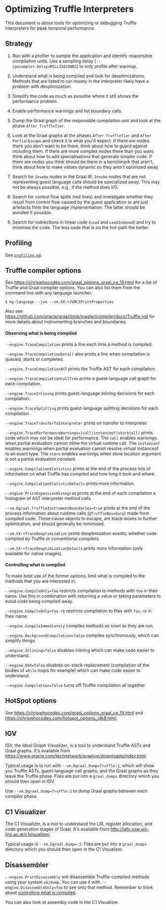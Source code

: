 # Optimizing Truffle Interpreters

This document is about tools for optimizing or debugging Truffle interpreters
for peak temporal performance.

## Strategy

1. Run with a profiler to sample the application and identify responsible compilation units. Use a sampling delay (`--cpusampler.Delay=MILLISECONDS`) to only profile after warmup.

2. Understand what is being compiled and look for deoptimizations. Methods that are listed to run mostly in the interpreter likely have a problem with deoptimization.

3. Simplify the code as much as possible where it still shows the performance problem.

4. Enable performance warnings and list boundary calls.

4. Dump the Graal graph of the responsible compilation unit and look at the phase `After TruffleTier`.
4. Look at the Graal graphs at the phases `After TruffleTier` and `After PartialEscape` and check it is what you'd expect.
   If there are nodes there you don't want to be there, think about how to guard against including them.
   If there are more complex nodes there than you want, think about how to add specialisations that generate simpler code.
   If there are nodes you think should be there in a benchmark that aren't, think about how to make values dynamic so they aren't optimized away.

5. Search for `Invoke` nodes in the Graal IR. `Invoke` nodes that are not representing guest language calls should be specialized away. This may not be always possible, e.g., if the method does I/O.

6. Search for control flow splits (red lines) and investigate whether they result from control flow caused by the guest application or are just artefacts from the language implementation. The latter should be avoided if possible.

7. Search for indirections in linear code (`Load` and `LoadIndexed`) and try to minimise the code. The less code that is on the hot-path the better.

## Profiling

See [`profiling.md`](Profiling.md).

## Truffle compiler options

See https://chriswhocodes.com/graal_options_graal_ce_19.html for a list of Truffle and Graal compiler options.
You can also list them from the command line with any language launcher:
```
$ my-language --jvm --vm.XX:+JVMCIPrintProperties
```

Also see https://github.com/oracle/graal/blob/master/compiler/docs/Truffle.md
for more details about instrumenting branches and boundaries.

#### Observing what is being compiled

`--engine.TraceCompilation` prints a line each time a method is compiled.

`--engine.TraceCompilationDetail` also prints a line when compilation is queued, starts or completes.

`--engine.TraceCompilationAST` prints the Truffle AST for each compilation.

`--engine.TraceCompilationCallTree` prints a guest-language call graph for each compilation.

`--engine.TraceInlining` prints guest-language inlining decisions for each compilation.

`--engine.TraceSplitting` prints guest-language splitting decisions for each compilation.

`--engine.TraceTransferToInterpreter` prints on transfer to interpreter.

`--engine.TracePerformanceWarnings=(call|instanceof|store|all)` prints code which may not be ideal for performance. The `call` enables warinings when partial evaluation cannot inline the virtual runtime call. The `instanceof` enables warninigs when partial evaluation cannot resolve virtual instanceof to an exact type. The `store` enables warninigs when store location argument is not a partial evaluation constant.

`--engine.CompilationStatistics` prints at the end of the process lots of information on what Truffle has compiled and how long it took and where.

`--engine.CompilationStatisticDetails` prints more information.

`--engine.PrintExpansionHistogram` prints at the end of each compilation a histogram of AST interpreter method calls.

`--vm.Dgraal.TruffleInstrumentBoundaries=true` prints at the end of the process information about runtime calls (`@TruffleBoundary`) made from compiled code. These cause objects to escape, are black-boxes to further optimization, and should generally be minimised.

`--vm.XX:+TraceDeoptimization` prints deoptimization events, whether code compiled by Truffle or conventional compilers.

`--vm.XX:+TraceDeoptimizationDetails` prints more information (only available for native images).

#### Controlling what is compiled

To make best use of the former options, limit what is compiled to the methods that you are interested in.

`--engine.CompileOnly=foo` restricts compilation to methods with `foo` in their name. Use this in combination with returning a value or taking parameters to avoid code being compiled away.

`--engine.CompileOnly=foo.rb` restricts compilation to files with `foo.rb` in their name.

`--engine.CompileImmediately` compiles methods as soon as they are run.

`--engine.BackgroundCompilation=false` compiles synchronously, which can simplify things.

`--engine.Inlining=false` disables inlining which can make code easier to understand.

`--engine.OSR=false` disables on-stack-replacement (compilation of the bodies of `while` loops for example) which can make code easier to understand.

`--engine.Compilation=false` turns off Truffle compilation all together.

## HotSpot options

See https://chriswhocodes.com/graal_options_graal_ce_19.html and https://chriswhocodes.com/hotspot_options_jdk8.html.

## IGV

IGV, the *Ideal Graph Visualizer*, is a tool to understand Truffle ASTs and
Graal graphs. It's available from
https://www.oracle.com/technetwork/graalvm/downloads/index.html.

Typical usage is to run with `--vm.Dgraal.Dump=Truffle:1`,
which will show you Truffle ASTs, guest-language call graphs, and the Graal
graphs as they leave the Truffle phase. Files are put into a `graal_dumps`
directory which you should then open in IGV.

Use `--vm.Dgraal.Dump=Truffle:2` to dump Graal graphs between each compiler phase.

## C1 Visualizer

The C1 Visualizer, is a tool to understand the LIR, register allocation, and
code generation stages of Graal. It's available from
http://lafo.ssw.uni-linz.ac.at/c1visualizer/.

Typical usage is `--vm.Dgraal.Dump=:3`. Files are put into a `graal_dumps`
directory which you should then open in the C1 Visualizer.

## Disassembler

`--engine.PrintDisassembly` will disassemble Truffle-compiled methods using
your system `objdump`. You can use it with `--engine.DisassembleOnly=foo` to
see only that method. Remember to think about
[controlling what is compiled](#controlling-what-is-compiled).

You can also look at assembly code in the C1 Visualizer.
